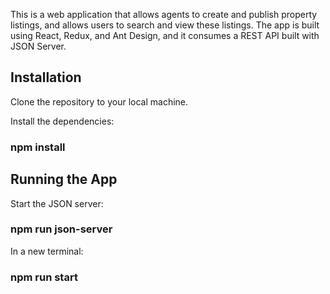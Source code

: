 This is a web application that allows agents to create and publish property listings, and allows users to search and view these listings. The app is built using React, Redux, and Ant Design, and it consumes a REST API built with JSON Server.

## Installation
Clone the repository to your local machine.

Install the dependencies:

### npm install

## Running the App
Start the JSON server: 
### npm run json-server 

In a new terminal: 
### npm run start
 

